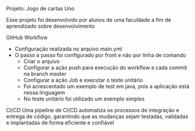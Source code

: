 Projeto: Jogo de cartas Uno

Esse projeto foi desenvolvido por alunos de uma faculdade a fim de aprendizado sobre desenvolvimento 


GitHub Workflow

- Configuração realizada no arquivo main.yml
- O passo a passo foi configurado por front e não por linha de comando
  - Criar o arquivo
  - Configurar a ação push para execução do workflow a cada commit na branch master
  - Configurar a ação Job e executar o teste unitário
  - Foi acrescentado um exemplo de test em java, pois a aplicação está nessa linguagem
  - No teste unitário foi utilizado um exemplo simples
 
CI/CD
Uma pipeline de CI/CD automatiza os processos de integração e entrega de código, garantindo que as mudanças sejam testadas, validadas e implantadas de forma eficiente e confiável
